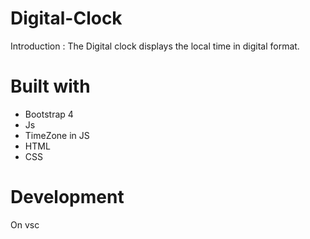 # Digital-Clock
Introduction : The Digital clock displays the local time in digital format.

# Built with
* Bootstrap 4
* Js
* TimeZone in JS
* HTML
* CSS
# Development
 On vsc
